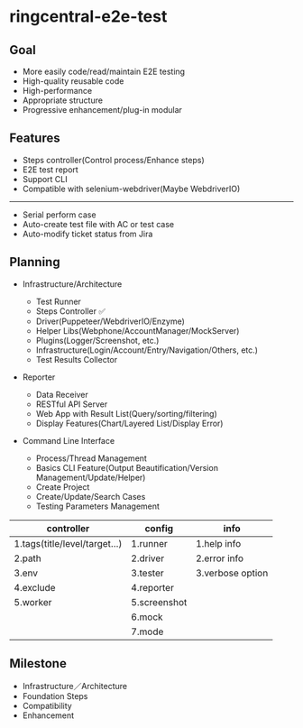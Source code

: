 # ringcentral-e2e-test

## Goal
* More easily code/read/maintain E2E testing
* High-quality reusable code
* High-performance
* Appropriate structure
* Progressive enhancement/plug-in modular

## Features
* Steps controller(Control process/Enhance steps)
* E2E test report
* Support CLI
* Compatible with selenium-webdriver(Maybe WebdriverIO)
----
* Serial perform case
* Auto-create test file with AC or test case
* Auto-modify ticket status from Jira

## Planning
- Infrastructure/Architecture
  * Test Runner
  * Steps Controller ✅
  * Driver(Puppeteer/WebdriverIO/Enzyme)
  * Helper Libs(Webphone/AccountManager/MockServer)
  * Plugins(Logger/Screenshot, etc.)
  * Infrastructure(Login/Account/Entry/Navigation/Others, etc.)
  * Test Results Collector

- Reporter
  * Data Receiver
  * RESTful API Server
  * Web App with Result List(Query/sorting/filtering)
  * Display Features(Chart/Layered List/Display Error)

- Command Line Interface
  * Process/Thread Management
  * Basics CLI Feature(Output Beautification/Version Management/Update/Helper)
  * Create Project
  * Create/Update/Search Cases
  * Testing Parameters Management

| controller                  | config       | info             |
| --------------------------- | ------------ | ---------------- |
| 1.tags(title/level/target…) | 1.runner     | 1.help info      |
| 2.path                      | 2.driver     | 2.error info     |
| 3.env                       | 3.tester     | 3.verbose option |
| 4.exclude                   | 4.reporter   |                  |
| 5.worker                    | 5.screenshot |                  |
|                             | 6.mock       |                  |
|                             | 7.mode       |                  |

## Milestone
* Infrastructure／Architecture
* Foundation Steps
* Compatibility
* Enhancement
